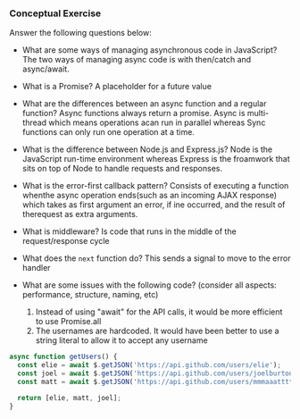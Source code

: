 ### Conceptual Exercise

Answer the following questions below:

- What are some ways of managing asynchronous code in JavaScript?
  The two ways of managing async code is with then/catch and async/await.

- What is a Promise?
  A placeholder for a future value

- What are the differences between an async function and a regular function?
  Async functions always return a promise. Async is multi-thread which means operations acan run in parallel whereas Sync functions can only run one
  operation at a time.

- What is the difference between Node.js and Express.js?
  Node is the JavaScript run-time environment whereas Express is the froamwork that sits on top of Node to handle requests and responses.

- What is the error-first callback pattern?
  Consists of executing a function whenthe async operation ends(such as an incoming AJAX response) which takes as first argument an error,
  if ine occurred, and the result of therequest as extra arguments.

- What is middleware?
  Is code that runs in the middle of the request/response cycle

- What does the `next` function do?
  This sends a signal to move to the error handler

- What are some issues with the following code? (consider all aspects: performance, structure, naming, etc)
  1. Instead of using "await" for the API calls, it would be more efficient to use Promise.all
  2. The usernames are hardcoded. It would have been better to use a string literal to allow it to accept any username

```js
async function getUsers() {
  const elie = await $.getJSON('https://api.github.com/users/elie');
  const joel = await $.getJSON('https://api.github.com/users/joelburton');
  const matt = await $.getJSON('https://api.github.com/users/mmmaaatttttt');

  return [elie, matt, joel];
}
```
